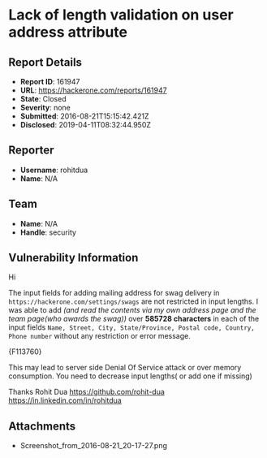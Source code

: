 # Lack of length validation on user address attribute

## Report Details
- **Report ID**: 161947
- **URL**: https://hackerone.com/reports/161947
- **State**: Closed
- **Severity**: none
- **Submitted**: 2016-08-21T15:15:42.421Z
- **Disclosed**: 2019-04-11T08:32:44.950Z

## Reporter
- **Username**: rohitdua
- **Name**: N/A

## Team
- **Name**: N/A
- **Handle**: security

## Vulnerability Information
Hi

The input fields for adding mailing address for swag delivery in ```https://hackerone.com/settings/swags``` are not restricted in input lengths.
I was able to add *(and read the contents via my own address page and the team page(who awards the swag))* over **585728 characters** in each of the input fields ```Name, Street, City, State/Province, Postal code, Country, Phone number``` without any restriction or error message.

{F113760}

This may lead to server side Denial Of Service attack or over memory consumption. You need to decrease input lengths( or add one if missing)

Thanks
Rohit Dua
https://github.com/rohit-dua
https://in.linkedin.com/in/rohitdua

## Attachments
- Screenshot_from_2016-08-21_20-17-27.png
